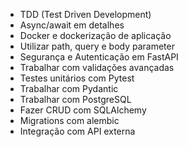- TDD (Test Driven Development)
- Async/await em detalhes
- Docker e dockerização de aplicação
- Utilizar path, query e body parameter
- Segurança e Autenticação em FastAPI
- Trabalhar com validações avançadas
- Testes unitários com Pytest
- Trabalhar com Pydantic
- Trabalhar com PostgreSQL
- Fazer CRUD com SQLAlchemy
- Migrations com alembic
- Integração com API externa